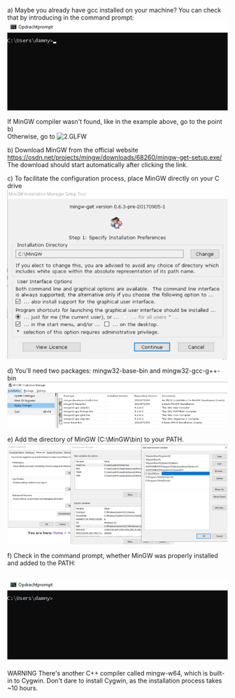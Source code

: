 a) Maybe you already have gcc installed on your machine?
You can check that by introducing in the command prompt:
![MinGW not found](https://github.com/knitterJ/the-easiest-and-the-fastest-way-to-start-using-OpenGL/blob/main/Windows/1.InstallMinGW/gcc%20and%20g%2B%2B%20not%20found.gif)


If MinGW compiler wasn't found, like in the example above, go to the point b) </br>
Otherwise, go to ![2.GLFW](https://github.com/knitterJ/the-easiest-and-the-fastest-way-to-start-using-OpenGL/tree/main/Windows/2.GLFW) 

b) Download MinGW from the official website
https://osdn.net/projects/mingw/downloads/68260/mingw-get-setup.exe/
The download should start automatically after clicking the link.

c) To facilitate the configuration process, place MinGW directly on your C drive
![MinGWCdrive](https://github.com/knitterJ/the-easiest-and-the-fastest-way-to-start-using-OpenGL/blob/main/Windows/1.InstallMinGW/c.png)

d) You'll need two packages: mingw32-base-bin and mingw32-gcc-g++-bin
![MinGWCorePackages](https://github.com/knitterJ/the-easiest-and-the-fastest-way-to-start-using-OpenGL/blob/main/Windows/1.InstallMinGW/d.png)

e) Add the directory of MinGW (C:\MinGW\bin) to your PATH. 
![PATH](https://github.com/knitterJ/the-easiest-and-the-fastest-way-to-start-using-OpenGL/blob/main/Windows/1.InstallMinGW/e.png)


f) Check in the command prompt, whether MinGW was properly installed and added to the PATH:

![MinGW properly installed](https://github.com/knitterJ/the-easiest-and-the-fastest-way-to-start-using-OpenGL/blob/main/Windows/1.InstallMinGW/gcc%20and%20g%2B%2B%20are%20present%20.gif)
--------------------
WARNING
There's another C++ compiler called mingw-w64, which is built-in to Cygwin. Don't dare to install Cygwin, as the installation process takes  ~10 hours.
